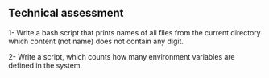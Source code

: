 ## Technical assessment

1- Write a bash script that prints names of all files from the current directory which content (not name) does not contain any digit.

2- Write a script, which counts how many environment variables are defined in the system.

